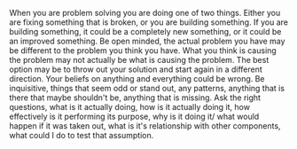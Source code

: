 When you are problem solving you are doing one of two things. Either you are fixing something that is broken, or you are building something. If you are building something, it could be a completely new something, or it could be an improved something. Be open minded, the actual problem you have may be different to the problem you think you have. What you think is causing the problem may not actually be what is causing the problem. The best option may be to throw out your solution and start again in a different direction. Your beliefs on anything and everything could be wrong.
Be inquisitive, things that seem odd or stand out, any patterns, anything that is there that maybe shouldn't be, anything that is missing.
Ask the right questions, what is it actually doing, how is it actually doing it, how effectively is it performing its purpose, why is it doing it/ what would happen if it was taken out, what is it's relationship with other components, what could I do to test that assumption.